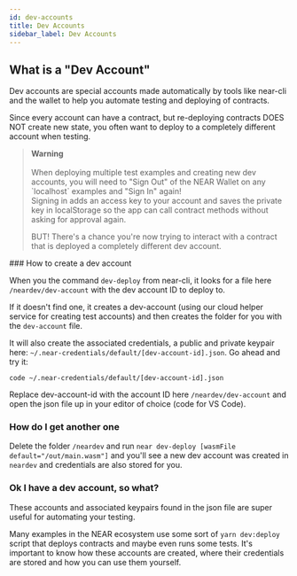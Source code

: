 ```yaml
---
id: dev-accounts
title: Dev Accounts
sidebar_label: Dev Accounts
---
```


## What is a "Dev Account"

Dev accounts are special accounts made automatically by tools like near-cli and the wallet to help you automate testing and deploying of contracts.

Since every account can have a contract, but re-deploying contracts DOES NOT create new state, you often want to deploy to a completely different account when testing.


<blockquote class="warning">
<strong>Warning</strong><br><br>
When deploying multiple test examples and creating new dev accounts, you will need to "Sign Out" of the NEAR Wallet on any `localhost` examples and "Sign In" again!
<br/>
Signing in adds an access key to your account and saves the private key in localStorage so the app can call contract methods without asking for approval again.

BUT! There's a chance you're now trying to interact with a contract that is deployed a completely different dev account.
</blockquote>
### How to create a dev account

When you the command `dev-deploy` from near-cli, it looks for a file here `/neardev/dev-account` with the dev account ID to deploy to.

If it doesn't find one, it creates a dev-account (using our cloud helper service for creating test accounts) and then creates the folder for you with the `dev-account` file.

It will also create the associated credentials, a public and private keypair here: `~/.near-credentials/default/[dev-account-id].json`. Go ahead and try it:
```
code ~/.near-credentials/default/[dev-account-id].json
```
Replace dev-account-id with the account ID here `/neardev/dev-account` and open the json file up in your editor of choice (code for VS Code).

### How do I get another one

Delete the folder `/neardev` and run `near dev-deploy [wasmFile default="/out/main.wasm"]` and you'll see a new dev account was created in `neardev` and credentials are also stored for you.

### Ok I have a dev account, so what?

These accounts and associated keypairs found in the json file are super useful for automating your testing.

Many examples in the NEAR ecosystem use some sort of `yarn dev:deploy` script that deploys contracts and maybe even runs some tests. It's important to know how these accounts are created, where their credentials are stored and how you can use them yourself.


